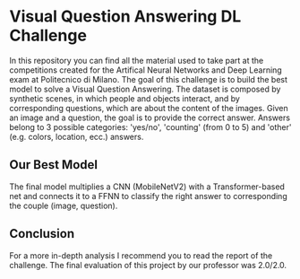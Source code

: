 # Visual Question Answering DL Challenge

In this repository you can find all the material used to take part at the competitions created for the Artifical Neural Networks and Deep Learning exam at Politecnico di Milano.
The goal of this challenge is to build the best model to solve a Visual Question Answering.
The dataset is composed by synthetic scenes, in which people and objects interact, and by corresponding questions, which are about the content of the images. Given an image and a question, the goal is to provide the correct answer. Answers belong to 3 possible categories: 'yes/no', 'counting' (from 0 to 5) and 'other' (e.g. colors, location, ecc.) answers.

## Our Best Model

The final model multiplies a CNN (MobileNetV2) with a Transformer-based net and connects it to a FFNN to classify the right answer to corresponding the couple (image, question).

## Conclusion

For a more in-depth analysis I recommend you to read the report of the challenge. The final evaluation of this project by our professor was 2.0/2.0.